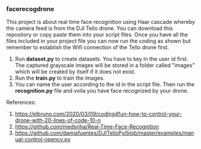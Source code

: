 ### facerecogdrone
This project is about real time face recognition using Haar cascade whereby the camera feed is from the DJI Tello drone.
You can download this repository or copy paste them into your script files.
Once you have all the files included in your project file you can now run the coding as shown but remember to establish the Wifi connection of the Tello drone first.
  1) Run **dataset.py** to create datasets. You have to key in the user id first. The captured grayscale images will be stored in a folder called "images" which will be created      by itself if it does not exist. 
  2) Run the **train.py** to train the images.
  3) You can name the user according to the id in the script file. Then run the **recognition.py** file and voila you have face recognized by your drone.

References:
  1) https://elbruno.com/2020/03/09/coding4fun-how-to-control-your-drone-with-20-lines-of-code-10-n
  2) https://github.com/medsriha/Real-Time-Face-Recognition
  3) https://github.com/damiafuentes/DJITelloPy/blob/master/examples/manual-control-opencv.py  
